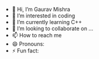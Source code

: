 - 👋 Hi, I’m Gaurav Mishra
- 👀 I’m interested in coding
- 🌱 I’m currently learning C++
- 💞️ I’m looking to collaborate on ...
- 📫 How to reach me 
- 😄 Pronouns: 
- ⚡ Fun fact:

<!---
gmkvs00/gmkvs00 is a ✨ special ✨ repository because its `README.md` (this file) appears on your GitHub profile.
You can click the Preview link to take a look at your changes.
--->
